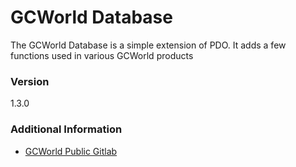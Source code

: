 # GCWorld Database

The GCWorld Database is a simple extension of PDO.  It adds a few functions used in various GCWorld products


### Version
1.3.0

### Additional Information

* [GCWorld Public Gitlab](https://gitlab.konghack.com/groups/GCWorld)
